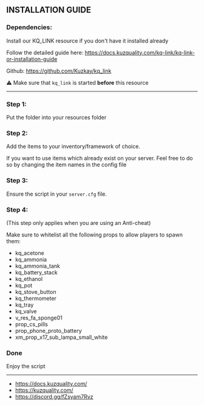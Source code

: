 ## INSTALLATION GUIDE

### Dependencies:
Install our KQ_LINK resource if you don't have it installed already

Follow the detailed guide here: https://docs.kuzquality.com/kq-link/kq-link-or-installation-guide

Github: https://github.com/Kuzkay/kq_link

⚠ Make sure that `kq_link` is started **before** this resource
___

### Step 1:
Put the folder into your resources folder

### Step 2:
Add the items to  your inventory/framework of choice.

If you want to use items which already exist on your server. 
Feel free to do so by changing the item names in the config file

### Step 3:
Ensure the script in your `server.cfg` file.

### Step 4:
(This step only applies when you are using an Anti-cheat)

Make sure to whitelist all the following props to allow players to spawn them:
- kq_acetone
- kq_ammonia
- kq_ammonia_tank
- kq_battery_stack
- kq_ethanol
- kq_pot
- kq_stove_button
- kq_thermometer
- kq_tray
- kq_valve
- v_res_fa_sponge01
- prop_cs_pills
- prop_phone_proto_battery
- xm_prop_x17_sub_lampa_small_white

### Done
Enjoy the script

___

- https://docs.kuzquality.com/
- https://kuzquality.com/
- https://discord.gg/fZsyam7Rvz

